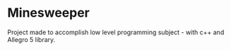 # Minesweeper

Project made to accomplish low level programming subject - with c++ and Allegro 5 library.
